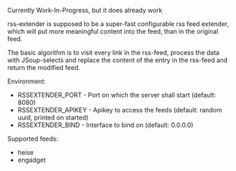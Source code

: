 Currently Work-In-Progress, but it does already work

rss-extender is supposed to be a super-fast configurable rss feed extender, which will put 
more meaningful content into the feed, than in the original feed.

The basic algorithm is to visit every link in the rss-feed, process the data with JSoup-selects
and replace the content of the entry in the rss-feed and return the modified feed.

Environment:
- RSSEXTENDER_PORT - Port on which the server shall start (default: 8080)
- RSSEXTENDER_APIKEY - Apikey to access the feeds (default: random uuid, printed on started)
- RSSEXTENDER_BIND - Interface to bind on (default: 0.0.0.0)

Supported feeds:
- heise
- engadget
